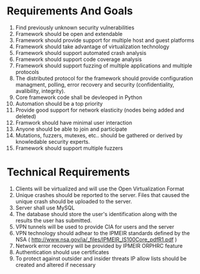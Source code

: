 # Requirements And Goals #
  1. Find previously unknown security vulnerabilities
  1. Framework should be open and extendable
  1. Framework should provide support for multiple host and guest platforms
  1. Framework should take advantage of virtualization technology
  1. Framework should support automated crash analysis
  1. Framework should support code coverage analysis
  1. Framework should support fuzzing of multiple applications and multiple protocols
  1. The distributed protocol for the framework should provide configuration managment, polling, error recovery and security (confidentiality, avalibility, integrity).
  1. Core framework code shall be devleoped in Python
  1. Automation should be a top priority
  1. Provide good support for network elasticity (nodes being added and deleted)
  1. Framwork should have minimal user interaction
  1. Anyone should be able to join and participate
  1. Mutations, fuzzers, mutexes, etc.. should be gathered or derived by knowledable security experts.
  1. Framework should support multiple fuzzers


# Technical Requirements #
  1. Clients will be virtualized and will use the Open Virtualization Format
  1. Unique crashes should be reported to the server. Files that caused the unique crash should be uploaded to the server.
  1. Server shall use MySQL
  1. The database should store the user's identification along with the results the user has submitted.
  1. VPN tunnels will be used to provide CIA for users and the server
  1. VPN technology should adhear to the IPMEIR standards defined by the NSA ( http://www.nsa.gov/ia/_files/IPMEIR_IS100Core_pdfR1.pdf )
  1. Network error recovery will be provided by IPMEIR ORPHRC feature
  1. Authentication should use certificates
  1. To protect against outsider and insider threats IP allow lists should be created and altered if necessary
